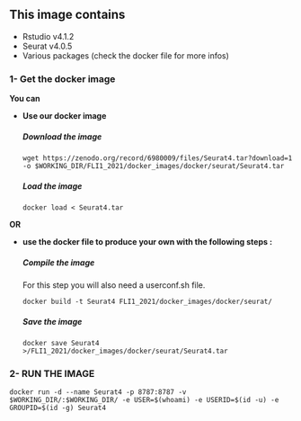 <h2>This image contains</h2>
<ul><li>Rstudio v4.1.2</li>
<li>Seurat v4.0.5</li>
<li>Various packages (check the docker file for more infos)</li></ul>



<h3>1- Get the docker image</h3>

<b> You can 
<ul><li>Use our docker image</b></li>

#####   Download the image

<pre><code>wget https://zenodo.org/record/6980009/files/Seurat4.tar?download=1 -o $WORKING_DIR/FLI1_2021/docker_images/docker/seurat/Seurat4.tar</pre></code>

#####   Load the image
<pre><code>docker load < Seurat4.tar</pre></code>
</ul>
<b>OR 
<ul><li>use the docker file to produce your own with the following steps : </b></li>

#####   Compile the image
For this step you will also need a userconf.sh file.
<pre><code>docker build -t Seurat4 <WORKING_DIR>FLI1_2021/docker_images/docker/seurat/</pre></code>

#####   Save the image
<pre><code>docker save Seurat4 ><WORKING_DIR>/FLI1_2021/docker_images/docker/seurat/Seurat4.tar</pre></code>
</ul>


<h3>2- RUN THE IMAGE</h3>


<pre><code>docker run -d --name Seurat4 -p 8787:8787 -v $WORKING_DIR/:$WORKING_DIR/ -e USER=$(whoami) -e USERID=$(id -u) -e GROUPID=$(id -g) Seurat4</pre></code>
